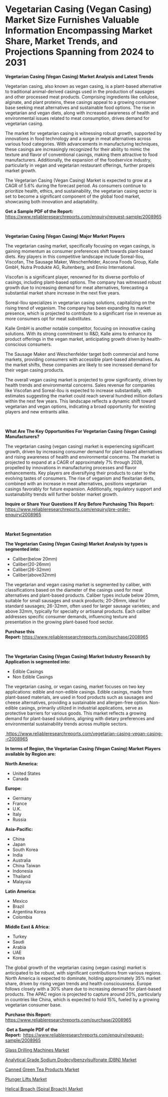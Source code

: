 <p><h1>Vegetarian Casing (Vegan Casing) Market Size Furnishes Valuable Information Encompassing Market Share, Market Trends, and Projections Spanning from 2024 to 2031</h1></p><p><strong>Vegetarian Casing (Vegan Casing) Market Analysis and Latest Trends</strong></p>
<p><p>Vegetarian casing, also known as vegan casing, is a plant-based alternative to traditional animal-derived casings used in the production of sausages and other processed meat products. Comprising ingredients like cellulose, alginate, and plant proteins, these casings appeal to a growing consumer base seeking meat alternatives and sustainable food options. The rise in vegetarian and vegan diets, along with increased awareness of health and environmental issues related to meat consumption, drives demand for vegetarian casing.</p><p>The market for vegetarian casing is witnessing robust growth, supported by innovations in food technology and a surge in meat alternatives across various food categories. With advancements in manufacturing techniques, these casings are increasingly recognized for their ability to mimic the texture and flavor of conventional casings, making them attractive to food manufacturers. Additionally, the expansion of the foodservice industry, particularly in vegan and vegetarian restaurant offerings, further propels market growth.</p><p>The Vegetarian Casing (Vegan Casing) Market is expected to grow at a CAGR of 5.6% during the forecast period. As consumers continue to prioritize health, ethics, and sustainability, the vegetarian casing sector is set to become a significant component of the global food market, showcasing both innovation and adaptability.</p></p>
<p><strong>Get a Sample PDF of the Report:&nbsp;</strong> <a href="https://www.reliableresearchreports.com/enquiry/request-sample/2008965?utm_campaign=38&utm_medium=2&utm_source=Github&utm_content=ia&utm_term=26102024&utm_id=vegetarian-casing-vegan-casing">https://www.reliableresearchreports.com/enquiry/request-sample/2008965</a></p>
<p>&nbsp;</p>
<p><strong>Vegetarian Casing (Vegan Casing) Major Market Players</strong></p>
<p><p>The vegetarian casing market, specifically focusing on vegan casings, is gaining momentum as consumer preferences shift towards plant-based diets. Key players in this competitive landscape include Soreal-Ilou, Viscofan, The Sausage Maker, Weschenfelder, Ascona Foods Group, Kalle GmbH, Nutra Produkte AG, Ruitenberg, and Ennio International.</p><p>Viscofan is a significant player, renowned for its diverse portfolio of casings, including plant-based options. The company has witnessed robust growth due to increasing demand for meat alternatives, forecasting a substantial market share increase in the next five years.</p><p>Soreal-Ilou specializes in vegetarian casing solutions, capitalizing on the rising trend of veganism. The company has been expanding its market presence, which is projected to contribute to a significant rise in revenue as more consumers opt for meat substitutes.</p><p>Kalle GmbH is another notable competitor, focusing on innovative casing solutions. With its strong commitment to R&D, Kalle aims to enhance its product offerings in the vegan market, anticipating growth driven by health-conscious consumers.</p><p>The Sausage Maker and Weschenfelder target both commercial and home markets, providing consumers with accessible plant-based alternatives. As the market shifts, these companies are likely to see increased demand for their vegan casing products.</p><p>The overall vegan casing market is projected to grow significantly, driven by health trends and environmental concerns. Sales revenue for companies like Viscofan and Soreal-Ilou is expected to increase substantially, with estimates suggesting the market could reach several hundred million dollars within the next few years. This landscape reflects a dynamic shift toward vegetarian and vegan options, indicating a broad opportunity for existing players and new entrants alike.</p></p>
<p>&nbsp;</p>
<p><strong>What Are The Key Opportunities For Vegetarian Casing (Vegan Casing) Manufacturers?</strong></p>
<p><p>The vegetarian casing (vegan casing) market is experiencing significant growth, driven by increasing consumer demand for plant-based alternatives and rising awareness of health and environmental concerns. The market is projected to expand at a CAGR of approximately 7% through 2028, propelled by innovations in manufacturing processes and flavor enhancements. Key players are diversifying their products to cater to the evolving tastes of consumers. The rise of veganism and flexitarian diets, combined with an increase in meat alternatives, positions vegetarian casings favorably for future expansion. Additionally, regulatory support and sustainability trends will further bolster market growth.</p></p>
<p><strong>Inquire or Share Your Questions If Any Before Purchasing This Report:</strong> <a href="https://www.reliableresearchreports.com/enquiry/pre-order-enquiry/2008965?utm_campaign=38&utm_medium=2&utm_source=Github&utm_content=ia&utm_term=26102024&utm_id=vegetarian-casing-vegan-casing">https://www.reliableresearchreports.com/enquiry/pre-order-enquiry/2008965</a></p>
<p>&nbsp;</p>
<p><strong>Market Segmentation</strong></p>
<p><strong>The Vegetarian Casing (Vegan Casing) Market Analysis by types is segmented into:</strong></p>
<p><ul><li>Caliber(below 20mm)</li><li>Caliber(20-26mm)</li><li>Caliber(26-32mm)</li><li>Caliber(above32mm)</li></ul></p>
<p><p>The vegetarian and vegan casing market is segmented by caliber, with classifications based on the diameter of the casings used for meat alternatives and plant-based products. Caliber types include below 20mm, suitable for small sausages and snack products; 20-26mm, ideal for standard sausages; 26-32mm, often used for larger sausage varieties; and above 32mm, typically for specialty or artisanal products. Each caliber addresses specific consumer demands, influencing texture and presentation in the growing plant-based food sector.</p></p>
<p><strong>Purchase this Report:&nbsp;</strong><a href="https://www.reliableresearchreports.com/purchase/2008965?utm_campaign=38&utm_medium=2&utm_source=Github&utm_content=ia&utm_term=26102024&utm_id=vegetarian-casing-vegan-casing">https://www.reliableresearchreports.com/purchase/2008965</a></p>
<p>&nbsp;</p>
<p><strong>The Vegetarian Casing (Vegan Casing) Market Industry Research by Application is segmented into:</strong></p>
<p><ul><li>Edible Casings</li><li>Non Edible Casings</li></ul></p>
<p><p>The vegetarian casing, or vegan casing, market focuses on two key applications: edible and non-edible casings. Edible casings, made from plant-based materials, are used in food products such as sausages and cheese alternatives, providing a sustainable and allergen-free option. Non-edible casings, primarily utilized in industrial applications, serve as protective barriers for various goods. This market reflects a growing demand for plant-based solutions, aligning with dietary preferences and environmental sustainability trends across multiple sectors.</p></p>
<p><a href="https://www.reliableresearchreports.com/vegetarian-casing-vegan-casing--r2008965?utm_campaign=38&utm_medium=2&utm_source=Github&utm_content=ia&utm_term=26102024&utm_id=vegetarian-casing-vegan-casing">&nbsp;https://www.reliableresearchreports.com/vegetarian-casing-vegan-casing--r2008965</a></p>
<p><strong>In terms of Region, the Vegetarian Casing (Vegan Casing) Market Players available by Region are:</strong></p>
<p>
    <p> <strong> North America: </strong>
        <ul>
            <li>United States</li>
            <li>Canada</li>
        </ul>
        </p> 
    <p> <strong> Europe: </strong>
        <ul>
            <li>Germany</li>
            <li>France</li>
            <li>U.K.</li>
            <li>Italy</li>
            <li>Russia</li>
        </ul>
        </p> 
    <p> <strong> Asia-Pacific: </strong>
        <ul>
            <li>China</li>
            <li>Japan</li>
            <li>South Korea</li>
            <li>India</li>
            <li>Australia</li>
            <li>China Taiwan</li>
            <li>Indonesia</li>
            <li>Thailand</li>
            <li>Malaysia</li>
        </ul>
        </p> 
    <p> <strong> Latin America: </strong>
        <ul>
            <li>Mexico</li>
            <li>Brazil</li>
            <li>Argentina Korea</li>
            <li>Colombia</li>
        </ul>
        </p> 
    <p> <strong> Middle East & Africa: </strong>
        <ul>
            <li>Turkey</li>
            <li>Saudi</li>
            <li>Arabia</li>
            <li>UAE</li>
            <li>Korea</li>
        </ul>
    </p>
    </p>
<p><p>The global growth of the vegetarian casing (vegan casing) market is anticipated to be robust, with significant contributions from various regions. North America is expected to dominate, holding approximately 35% market share, driven by rising vegan trends and health consciousness. Europe follows closely with a 30% share due to increasing demand for plant-based products. The APAC region is projected to capture around 20%, particularly in countries like China, which is expected to hold 15%, fueled by a growing vegetarian consumer base.</p></p>
<p><strong>Purchase this Report: </strong><a href="https://www.reliableresearchreports.com/purchase/2008965?utm_campaign=38&utm_medium=2&utm_source=Github&utm_content=ia&utm_term=26102024&utm_id=vegetarian-casing-vegan-casing">https://www.reliableresearchreports.com/purchase/2008965</a></p>
<p>&nbsp;<strong>Get a Sample PDF of the Report:&nbsp;&nbsp;</strong><a href="https://www.reliableresearchreports.com/enquiry/request-sample/2008965?utm_campaign=38&utm_medium=2&utm_source=Github&utm_content=ia&utm_term=26102024&utm_id=vegetarian-casing-vegan-casing">https://www.reliableresearchreports.com/enquiry/request-sample/2008965</a></p>
<p><strong></strong></p>
<p><p><a href="https://issuu.com/reportprime-2/docs/glass-drilling-machines-market-size_4e1b54279083c1?utm_campaign=38&utm_medium=2&utm_source=Github&utm_content=ia&utm_term=26102024&utm_id=vegetarian-casing-vegan-casing">Glass Drilling Machines Market</a></p><p><a href="https://www.linkedin.com/pulse/analytical-grade-sodium-dodecylbenzylsulfonate-dbn-n7hhc?utm_campaign=38&utm_medium=2&utm_source=Github&utm_content=ia&utm_term=26102024&utm_id=vegetarian-casing-vegan-casing">Analytical Grade Sodium Dodecylbenzylsulfonate (DBN) Market</a></p><p><a href="https://www.linkedin.com/pulse/canned-green-tea-products-market-evolution-future-outlook-wmaff?utm_campaign=38&utm_medium=2&utm_source=Github&utm_content=ia&utm_term=26102024&utm_id=vegetarian-casing-vegan-casing">Canned Green Tea Products Market</a></p><p><a href="https://issuu.com/reportprime-2/docs/plunger-lifts-market-size-2030.pptx_b53d9f65ba8149?utm_campaign=38&utm_medium=2&utm_source=Github&utm_content=ia&utm_term=26102024&utm_id=vegetarian-casing-vegan-casing">Plunger Lifts Market</a></p><p><a href="https://github.com/KejsiLoshi121/Market-Research-Report-List-1/blob/main/helical-broach-spiral-broach-market.md?utm_campaign=38&utm_medium=2&utm_source=Github&utm_content=ia&utm_term=26102024&utm_id=vegetarian-casing-vegan-casing">Helical Broach (Spiral Broach) Market</a></p></p>